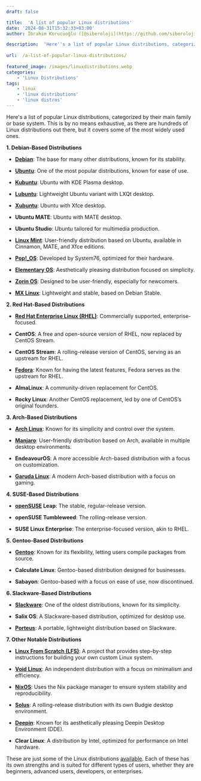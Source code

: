 ```yaml
---
draft: false

title:  'A list of popular Linux distributions'
date: '2024-08-31T15:32:33+03:00'
author: İbrahim Korucuoğlu ([@siberoloji](https://github.com/siberoloji))

description:  'Here''s a list of popular Linux distributions, categorized by their main family or base system.' 
 
url:  /a-list-of-popular-linux-distributions/
 
featured_image: /images/linuxdistributions.webp
categories:
    - 'Linux Distributions'
tags:
    - linux
    - 'linux distributions'
    - 'linux distros'
---
```



Here's a list of popular Linux distributions, categorized by their main family or base system. This is by no means exhaustive, as there are hundreds of Linux distributions out there, but it covers some of the most widely used ones.



**1. Debian-Based Distributions**


* **<a href="https://www.siberoloji.com/introduction-to-debian-linux-a-comprehensive-guide-for-newcomers/" data-type="post" data-id="1501">Debian</a>**: The base for many other distributions, known for its stability.

* **<a href="https://www.siberoloji.com/introduction-to-ubuntu-linux-a-beginners-guide" data-type="link" data-id="https://www.siberoloji.com/introduction-to-ubuntu-linux-a-beginners-guide">Ubuntu</a>**: One of the most popular distributions, known for ease of use.

* **<a href="https://www.siberoloji.com/introduction-to-kubuntu-linux-a-beginners-guide">Kubuntu</a>**: Ubuntu with KDE Plasma desktop.

* **<a href="https://www.siberoloji.com/introduction-to-lubuntu-linux-a-beginners-guide/">Lubuntu</a>**: Lightweight Ubuntu variant with LXQt desktop.

* **<a href="https://www.siberoloji.com/a-beginners-guide-to-xubuntu-the-lightweight-and-user-friendly-linux-distribution/">Xubuntu</a>**: Ubuntu with Xfce desktop.

* **Ubuntu MATE**: Ubuntu with MATE desktop.

* **Ubuntu Studio**: Ubuntu tailored for multimedia production.

* **<a href="https://www.siberoloji.com/a-beginners-guide-to-linux-mint-the-ideal-linux-distribution-for-new-users">Linux Mint</a>**: User-friendly distribution based on Ubuntu, available in Cinnamon, MATE, and Xfce editions.

* **<a href="https://www.siberoloji.com/a-beginners-guide-to-pop_os-linux-distribution">Pop!_OS</a>**: Developed by System76, optimized for their hardware.

* **<a href="https://www.siberoloji.com/an-introduction-to-elementary-os-the-perfect-linux-distribution-for-beginners/">Elementary OS</a>**: Aesthetically pleasing distribution focused on simplicity.

* **<a href="https://www.siberoloji.com/a-beginners-guide-to-zorin-os-the-best-linux-distribution-for-new-users/">Zorin OS</a>**: Designed to be user-friendly, especially for newcomers.

* **<a href="https://www.siberoloji.com/a-beginners-guide-to-mx-linux-a-fast-reliable-and-user-friendly-distribution">MX Linux</a>**: Lightweight and stable, based on Debian Stable.




**2. Red Hat-Based Distributions**


* **<a href="https://www.siberoloji.com/a-beginners-guide-to-red-hat-enterprise-linux-rhel/">Red Hat Enterprise Linux (RHEL)</a>**: Commercially supported, enterprise-focused.

* **CentOS**: A free and open-source version of RHEL, now replaced by CentOS Stream.

* **CentOS Stream**: A rolling-release version of CentOS, serving as an upstream for RHEL.

* **<a href="https://www.siberoloji.com/a-beginners-guide-to-fedora-linux-distribution/">Fedora</a>**: Known for having the latest features, Fedora serves as the upstream for RHEL.

* **AlmaLinux**: A community-driven replacement for CentOS.

* **Rocky Linux**: Another CentOS replacement, led by one of CentOS’s original founders.




**3. Arch-Based Distributions**


* **<a href="https://www.siberoloji.com/a-beginners-guide-to-arch-linux-distribution/">Arch Linux</a>**: Known for its simplicity and control over the system.

* **<a href="https://www.siberoloji.com/a-beginners-guide-to-manjaro-linux-distribution/">Manjaro</a>**: User-friendly distribution based on Arch, available in multiple desktop environments.

* **EndeavourOS**: A more accessible Arch-based distribution with a focus on customization.

* **<a href="https://www.siberoloji.com/garuda-linux-distribution-a-beginners-guide/">Garuda Linux</a>**: A modern Arch-based distribution with a focus on gaming.




**4. SUSE-Based Distributions**


* **<a href="https://www.siberoloji.com/opensuse-linux-distribution-a-beginners-guide/">openSUSE</a> Leap**: The stable, regular-release version.

* **openSUSE Tumbleweed**: The rolling-release version.

* **SUSE Linux Enterprise**: The enterprise-focused version, akin to RHEL.




**5. Gentoo-Based Distributions**


* **<a href="https://www.siberoloji.com/a-beginners-guide-to-gentoo-linux-what-you-need-to-know/">Gentoo</a>**: Known for its flexibility, letting users compile packages from source.

* **Calculate Linux**: Gentoo-based distribution designed for businesses.

* **Sabayon**: Gentoo-based with a focus on ease of use, now discontinued.




**6. Slackware-Based Distributions**


* **<a href="https://www.siberoloji.com/a-beginners-guide-to-slackware-linux-distribution/">Slackware</a>**: One of the oldest distributions, known for its simplicity.

* **Salix OS**: A Slackware-based distribution, optimized for desktop use.

* **<a href="https://www.siberoloji.com/getting-started-with-porteus-linux-a-lightweight-and-versatile-distribution-for-beginners/">Porteus</a>**: A portable, lightweight distribution based on Slackware.




**7. Other Notable Distributions**


* **<a href="https://www.siberoloji.com/linux-from-scratch-lfs-for-beginners-a-comprehensive-guide-to-building-your-own-linux-distribution/">Linux From Scratch (LFS)</a>**: A project that provides step-by-step instructions for building your own custom Linux system.

* **<a href="https://www.siberoloji.com/a-beginners-guide-to-void-linux-distribution/">Void Linux</a>**: An independent distribution with a focus on minimalism and efficiency.

* **<a href="https://www.siberoloji.com/a-beginners-guide-to-nixos-linux-distribution/">NixOS</a>**: Uses the Nix package manager to ensure system stability and reproducibility.

* **<a href="https://www.siberoloji.com/a-beginners-guide-to-solus-linux-distribution/">Solus</a>**: A rolling-release distribution with its own Budgie desktop environment.

* **<a href="https://www.siberoloji.com/a-beginners-guide-to-deepin-linux-distribution/">Deepin</a>**: Known for its aesthetically pleasing Deepin Desktop Environment (DDE).

* **Clear Linux**: A distribution by Intel, optimized for performance on Intel hardware.




These are just some of the Linux distributions <a href="http://www.distrowatch.com" target="_blank" rel="noopener" title="">available</a>. Each of these has its own strengths and is suited for different types of users, whether they are beginners, advanced users, developers, or enterprises.
